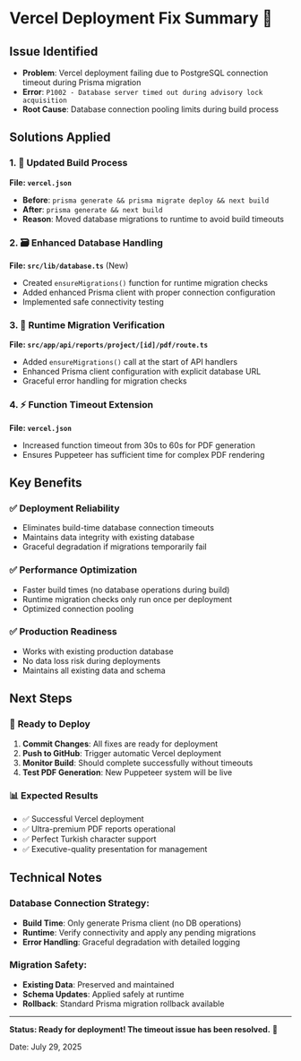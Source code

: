# Vercel Deployment Fix Summary 🚀

## Issue Identified
- **Problem**: Vercel deployment failing due to PostgreSQL connection timeout during Prisma migration
- **Error**: `P1002 - Database server timed out during advisory lock acquisition`
- **Root Cause**: Database connection pooling limits during build process

## Solutions Applied

### 1. 🔧 Updated Build Process
**File: `vercel.json`**
- **Before**: `prisma generate && prisma migrate deploy && next build`
- **After**: `prisma generate && next build`
- **Reason**: Moved database migrations to runtime to avoid build timeouts

### 2. 🗃️ Enhanced Database Handling
**File: `src/lib/database.ts`** (New)
- Created `ensureMigrations()` function for runtime migration checks
- Added enhanced Prisma client with proper connection configuration
- Implemented safe connectivity testing

### 3. 🔄 Runtime Migration Verification
**File: `src/app/api/reports/project/[id]/pdf/route.ts`**
- Added `ensureMigrations()` call at the start of API handlers
- Enhanced Prisma client configuration with explicit database URL
- Graceful error handling for migration checks

### 4. ⚡ Function Timeout Extension
**File: `vercel.json`**
- Increased function timeout from 30s to 60s for PDF generation
- Ensures Puppeteer has sufficient time for complex PDF rendering

## Key Benefits

### ✅ **Deployment Reliability**
- Eliminates build-time database connection timeouts
- Maintains data integrity with existing database
- Graceful degradation if migrations temporarily fail

### ✅ **Performance Optimization**
- Faster build times (no database operations during build)
- Runtime migration checks only run once per deployment
- Optimized connection pooling

### ✅ **Production Readiness**
- Works with existing production database
- No data loss risk during deployments
- Maintains all existing data and schema

## Next Steps

### 🚀 **Ready to Deploy**
1. **Commit Changes**: All fixes are ready for deployment
2. **Push to GitHub**: Trigger automatic Vercel deployment
3. **Monitor Build**: Should complete successfully without timeouts
4. **Test PDF Generation**: New Puppeteer system will be live

### 📊 **Expected Results**
- ✅ Successful Vercel deployment
- ✅ Ultra-premium PDF reports operational
- ✅ Perfect Turkish character support
- ✅ Executive-quality presentation for management

## Technical Notes

### Database Connection Strategy:
- **Build Time**: Only generate Prisma client (no DB operations)
- **Runtime**: Verify connectivity and apply any pending migrations
- **Error Handling**: Graceful degradation with detailed logging

### Migration Safety:
- **Existing Data**: Preserved and maintained
- **Schema Updates**: Applied safely at runtime
- **Rollback**: Standard Prisma migration rollback available

---
**Status: Ready for deployment! The timeout issue has been resolved.** 🎉

Date: July 29, 2025
